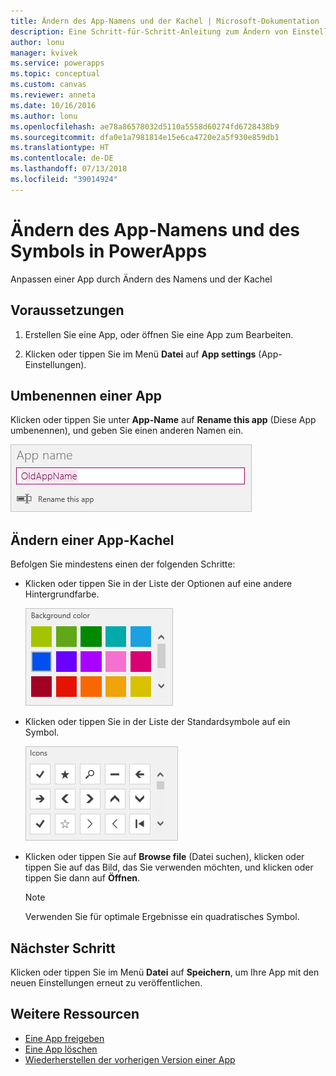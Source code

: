 ```yaml
---
title: Ändern des App-Namens und der Kachel | Microsoft-Dokumentation
description: Eine Schritt-für-Schritt-Anleitung zum Ändern von Einstellungen, z.B. den App-Namen und das Symbol
author: lonu
manager: kvivek
ms.service: powerapps
ms.topic: conceptual
ms.custom: canvas
ms.reviewer: anneta
ms.date: 10/16/2016
ms.author: lonu
ms.openlocfilehash: ae78a86578032d5110a5558d60274fd6728438b9
ms.sourcegitcommit: dfa0e1a7981814e15e6ca4720e2a5f930e859db1
ms.translationtype: HT
ms.contentlocale: de-DE
ms.lasthandoff: 07/13/2018
ms.locfileid: "39014924"
---
```

# <a name="change-app-name-and-icon-in-powerapps"></a>Ändern des App-Namens und des Symbols in PowerApps
Anpassen einer App durch Ändern des Namens und der Kachel

## <a name="prerequisites"></a>Voraussetzungen
1. Erstellen Sie eine App, oder öffnen Sie eine App zum Bearbeiten.

2. Klicken oder tippen Sie im Menü **Datei** auf **App settings** (App-Einstellungen).

## <a name="rename-an-app"></a>Umbenennen einer App
Klicken oder tippen Sie unter **App-Name** auf **Rename this app** (Diese App umbenennen), und geben Sie einen anderen Namen ein.

![Schließen einer App](./media/set-name-tile/rename-app.png)

## <a name="change-an-app-tile"></a>Ändern einer App-Kachel
Befolgen Sie mindestens einen der folgenden Schritte:

* Klicken oder tippen Sie in der Liste der Optionen auf eine andere Hintergrundfarbe.

    ![Wählen Sie eine Kachelfarbe aus.](./media/set-name-tile/tile-colors.png)

* Klicken oder tippen Sie in der Liste der Standardsymbole auf ein Symbol.

    ![Wählen Sie ein Kachelsymbol aus.](./media/set-name-tile/tile-icons.png)

* Klicken oder tippen Sie auf **Browse file** (Datei suchen), klicken oder tippen Sie auf das Bild, das Sie verwenden möchten, und klicken oder tippen Sie dann auf **Öffnen**.

    > [!NOTE]
  > Verwenden Sie für optimale Ergebnisse ein quadratisches Symbol.

## <a name="next-step"></a>Nächster Schritt
Klicken oder tippen Sie im Menü **Datei** auf **Speichern**, um Ihre App mit den neuen Einstellungen erneut zu veröffentlichen.

## <a name="more-resources"></a>Weitere Ressourcen
* [Eine App freigeben](share-app.md)
* [Eine App löschen](delete-app.md)
* [Wiederherstellen der vorherigen Version einer App](restore-an-app.md)
